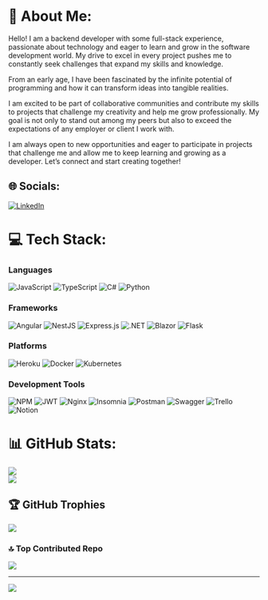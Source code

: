 # 💫 About Me:
Hello! I am a backend developer with some full-stack experience, passionate about technology and eager to learn and grow in the software development world. My drive to excel in every project pushes me to constantly seek challenges that expand my skills and knowledge.

From an early age, I have been fascinated by the infinite potential of programming and how it can transform ideas into tangible realities.

I am excited to be part of collaborative communities and contribute my skills to projects that challenge my creativity and help me grow professionally. My goal is not only to stand out among my peers but also to exceed the expectations of any employer or client I work with.

I am always open to new opportunities and eager to participate in projects that challenge me and allow me to keep learning and growing as a developer. Let’s connect and start creating together!

## 🌐 Socials:
[![LinkedIn](https://img.shields.io/badge/LinkedIn-%230077B5.svg?logo=linkedin&logoColor=white)](https://www.linkedin.com/in/arnold-bazan-fernandez-8163b02aa/)

# 💻 Tech Stack:

### Languages
![JavaScript](https://img.shields.io/badge/javascript-%23323330.svg?style=for-the-badge&logo=javascript&logoColor=%23F7DF1E) 
![TypeScript](https://img.shields.io/badge/typescript-%23007ACC.svg?style=for-the-badge&logo=typescript&logoColor=white) 
![C#](https://img.shields.io/badge/c%23-%23239120.svg?style=for-the-badge&logo=csharp&logoColor=white) 
![Python](https://img.shields.io/badge/python-%233776AB.svg?style=for-the-badge&logo=python&logoColor=white)

### Frameworks
![Angular](https://img.shields.io/badge/angular-%23DD0031.svg?style=for-the-badge&logo=angular&logoColor=white) 
![NestJS](https://img.shields.io/badge/nestjs-%23E0234E.svg?style=for-the-badge&logo=nestjs&logoColor=white) 
![Express.js](https://img.shields.io/badge/express.js-%23404d59.svg?style=for-the-badge&logo=express&logoColor=%2361DAFB) 
![.NET](https://img.shields.io/badge/.NET-%230078D7.svg?style=for-the-badge&logo=dotnet&logoColor=white) 
![Blazor](https://img.shields.io/badge/blazor-%23007ACC.svg?style=for-the-badge&logo=blazor&logoColor=white) 
![Flask](https://img.shields.io/badge/flask-%23000000.svg?style=for-the-badge&logo=flask&logoColor=white)

### Platforms
![Heroku](https://img.shields.io/badge/heroku-%23430098.svg?style=for-the-badge&logo=heroku&logoColor=white) 
![Docker](https://img.shields.io/badge/docker-%230db7ed.svg?style=for-the-badge&logo=docker&logoColor=white) 
![Kubernetes](https://img.shields.io/badge/kubernetes-%23326ce5.svg?style=for-the-badge&logo=kubernetes&logoColor=white)

### Development Tools
![NPM](https://img.shields.io/badge/NPM-%23CB3837.svg?style=for-the-badge&logo=npm&logoColor=white) 
![JWT](https://img.shields.io/badge/JWT-black?style=for-the-badge&logo=JSON%20web%20tokens) 
![Nginx](https://img.shields.io/badge/nginx-%23009639.svg?style=for-the-badge&logo=nginx&logoColor=white) 
![Insomnia](https://img.shields.io/badge/Insomnia-black?style=for-the-badge&logo=insomnia&logoColor=5849BE) 
![Postman](https://img.shields.io/badge/Postman-FF6C37?style=for-the-badge&logo=postman&logoColor=white) 
![Swagger](https://img.shields.io/badge/-Swagger-%23Clojure?style=for-the-badge&logo=swagger&logoColor=white) 
![Trello](https://img.shields.io/badge/Trello-%23026AA7.svg?style=for-the-badge&logo=Trello&logoColor=white) 
![Notion](https://img.shields.io/badge/Notion-%23000000.svg?style=for-the-badge&logo=notion&logoColor=white)

# 📊 GitHub Stats:
![](https://github-readme-stats.vercel.app/api?username=ArnoldBF&theme=tokyonight&hide_border=false&include_all_commits=false&count_private=false)<br/>
![](https://github-readme-streak-stats.herokuapp.com/?user=ArnoldBF&theme=tokyonight&hide_border=false)<br/>

## 🏆 GitHub Trophies
![](https://github-profile-trophy.vercel.app/?username=ArnoldBF&theme=tokyonight&no-frame=false&no-bg=false&margin-w=4)

### 🔝 Top Contributed Repo
![](https://github-contributor-stats.vercel.app/api?username=ArnoldBF&limit=5&theme=dark&combine_all_yearly_contributions=true)

---
[![](https://visitcount.itsvg.in/api?id=ArnoldBF&icon=0&color=0)](https://visitcount.itsvg.in)

<!-- Proudly created with GPRM ( https://gprm.itsvg.in ) -->
